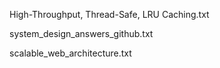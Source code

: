 High-Throughput, Thread-Safe, LRU Caching.txt

system_design_answers_github.txt

scalable_web_architecture.txt
